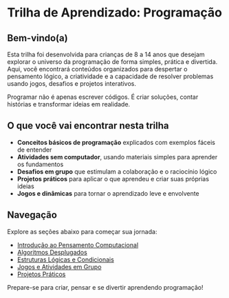 # Trilha de Aprendizado: Programação

## Bem-vindo(a)

Esta trilha foi desenvolvida para crianças de 8 a 14 anos que desejam explorar o universo da programação de forma simples, prática e divertida. Aqui, você encontrará conteúdos organizados para despertar o pensamento lógico, a criatividade e a capacidade de resolver problemas usando jogos, desafios e projetos interativos.

Programar não é apenas escrever códigos. É criar soluções, contar histórias e transformar ideias em realidade.

## O que você vai encontrar nesta trilha

- **Conceitos básicos de programação** explicados com exemplos fáceis de entender  
- **Atividades sem computador**, usando materiais simples para aprender os fundamentos  
- **Desafios em grupo** que estimulam a colaboração e o raciocínio lógico  
- **Projetos práticos** para aplicar o que aprendeu e criar suas próprias ideias  
- **Jogos e dinâmicas** para tornar o aprendizado leve e envolvente 

## Navegação

Explore as seções abaixo para começar sua jornada:

- [Introdução ao Pensamento Computacional](pensamento_computacional.md)  
- [Algoritmos Desplugados](algoritmos_desplugados.md)  
- [Estruturas Lógicas e Condicionais](estruturas_logicas.md)  
- [Jogos e Atividades em Grupo](jogos_atividades.md)  
- [Projetos Práticos](projetos_praticos.md) 

Prepare-se para criar, pensar e se divertir aprendendo programação!